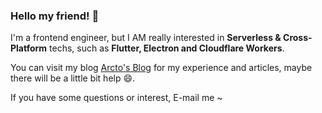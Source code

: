 ### Hello my friend! 👋

I'm a frontend engineer, but I AM really interested in __Serverless & Cross-Platform__ techs, such as __Flutter, Electron and Cloudflare Workers__.

You can visit my blog [Arcto's Blog](https://blog.arcto.me) for my experience and articles, maybe there will be a little bit help 😄.

If you have some questions or interest, E-mail me ~
